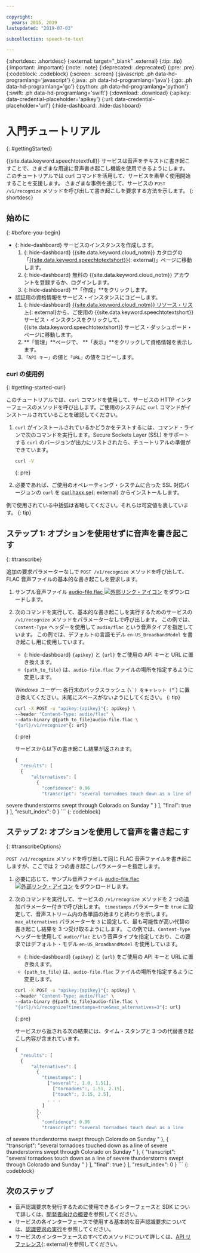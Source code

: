 ```yaml
---

copyright:
  years: 2015, 2019
lastupdated: "2019-07-03"

subcollection: speech-to-text

---
```


{:shortdesc: .shortdesc}
{:external: target="_blank" .external}
{:tip: .tip}
{:important: .important}
{:note: .note}
{:deprecated: .deprecated}
{:pre: .pre}
{:codeblock: .codeblock}
{:screen: .screen}
{:javascript: .ph data-hd-programlang='javascript'}
{:java: .ph data-hd-programlang='java'}
{:go: .ph data-hd-programlang='go'}
{:python: .ph data-hd-programlang='python'}
{:swift: .ph data-hd-programlang='swift'}
{:download: .download}
{:apikey: data-credential-placeholder='apikey'}
{:url: data-credential-placeholder='url'}
{:hide-dashboard: .hide-dashboard}

# 入門チュートリアル
{: #gettingStarted}

{{site.data.keyword.speechtotextfull}} サービスは音声をテキストに書き起こすことで、さまざまな用途に音声書き起こし機能を使用できるようにします。 このチュートリアルでは curl コマンドを活用して、サービスを素早く使用開始することを支援します。 さまざまな事例を通じて、サービスの `POST /v1/recognize` メソッドを呼び出して書き起こしを要求する方法を示します。
{: shortdesc}

## 始めに
{: #before-you-begin}

- {: hide-dashboard}  サービスのインスタンスを作成します。
    1.  {: hide-dashboard} {{site.data.keyword.cloud_notm}} カタログの「[{{site.data.keyword.speechtotextshort}}](https://{DomainName}/catalog/services/speech-to-text){: external}」ページに移動します。
    1.  {: hide-dashboard} 無料の {{site.data.keyword.cloud_notm}} アカウントを登録するか、ログインします。
    1.  {: hide-dashboard} **「作成」**をクリックします。
-   認証用の資格情報をサービス・インスタンスにコピーします。
    1.  {: hide-dashboard} [{{site.data.keyword.cloud_notm}} リソース・リスト](https://{DomainName}/resources){: external}から、ご使用の {{site.data.keyword.speechtotextshort}} サービス・インスタンスをクリックして、{{site.data.keyword.speechtotextshort}} サービス・ダッシュボード・ページに移動します。
    1.  **「管理」**ページで、 **「表示」**をクリックして資格情報を表示します。
    1.  `「API キー」`の値と`「URL」`の値をコピーします。

### curl の使用例
{: #getting-started-curl}

このチュートリアルでは、`curl` コマンドを使用して、サービスの HTTP インターフェースのメソッドを呼び出します。ご使用のシステムに `curl` コマンドがインストールされていることを確認してください。

1.  `curl` がインストールされているかどうかをテストするには、コマンド・ラインで次のコマンドを実行します。Secure Sockets Layer (SSL) をサポートする `curl` のバージョンが出力にリストされたら、チュートリアルの準備ができています。

    ```bash
    curl -V
    ```
    {: pre}

1.  必要であれば、ご使用のオペレーティング・システムに合った SSL 対応バージョンの `curl` を [curl.haxx.se](https://curl.haxx.se/){: external} からインストールします。

例で使用されている中括弧は省略してください。それらは可変値を表しています。
{: tip}

## ステップ 1: オプションを使用せずに音声を書き起こす
{: #transcribe}

追加の要求パラメーターなしで `POST /v1/recognize` メソッドを呼び出して、FLAC 音声ファイルの基本的な書き起こしを要求します。

1.  サンプル音声ファイル <a target="_blank" href="https://watson-developer-cloud.github.io/doc-tutorial-downloads/speech-to-text/audio-file.flac" download="audio-file.flac">audio-file.flac <img src="../../icons/launch-glyph.svg" alt="外部リンク・アイコン" title="外部リンク・アイコン"></a> をダウンロードします。
1.  次のコマンドを実行して、基本的な書き起こしを実行するためのサービスの `/v1/recognize` メソッドをパラメーターなしで呼び出します。 この例では、`Content-Type` ヘッダーを使用して `audio/flac` という音声タイプを指定しています。 この例では、デフォルトの言語モデル `en-US_BroadbandModel` を書き起こし用に使用しています。
    -   {: hide-dashboard} `{apikey}` と `{url}` をご使用の API キーと URL に置き換えます。
    -   `{path_to_file}` は、`audio-file.flac` ファイルの場所を指定するように変更します。

    *Windows ユーザー*: 各行末のバックスラッシュ (``\`) をキャレット (``^`) に置き換えてください。末尾にスペースがないようにしてください。
    {: tip}

    ```bash
    curl -X POST -u "apikey:{apikey}"{: apikey} \
    --header "Content-Type: audio/flac" \
    --data-binary @{path_to_file}audio-file.flac \
    "{url}/v1/recognize"{: url}
    ```
    {: pre}

    サービスから以下の書き起こし結果が返されます。

    ```javascript
    {
      "results": [
      {
          "alternatives": [
            {
              "confidence": 0.96
              "transcript": "several tornadoes touch down as a line of
severe thunderstorms swept through Colorado on Sunday "
            }
          ],
         "final": true
      }
      ],
      "result_index": 0
    }
    ```
    {: codeblock}

## ステップ 2: オプションを使用して音声を書き起こす
{: #transcribeOptions}

`POST /v1/recognize` メソッドを呼び出して同じ FLAC 音声ファイルを書き起こしますが、ここでは 2 つの書き起こしパラメーターを指定します。

1.  必要に応じて、サンプル音声ファイル <a target="_blank" href="https://watson-developer-cloud.github.io/doc-tutorial-downloads/speech-to-text/audio-file.flac" download="audio-file.flac">audio-file.flac <img src="../../icons/launch-glyph.svg" alt="外部リンク・アイコン" title="外部リンク・アイコン"></a> をダウンロードします。
1.  次のコマンドを実行して、サービスの `/v1/recognize` メソッドを 2 つの追加パラメーター付きで呼び出します。 `timestamps` パラメーターを `true` に設定して、音声ストリーム内の各単語の始まりと終わりを示します。 `max_alternatives` パラメーターを `3` に設定して、最も可能性が高い代替の書き起こし結果を 3 つ受け取るようにします。 この例では、`Content-Type` ヘッダーを使用して `audio/flac` という音声タイプを指定しており、この要求ではデフォルト・モデル `en-US_BroadbandModel` を使用しています。
    -   {: hide-dashboard} `{apikey}` と `{url}` をご使用の API キーと URL に置き換えます。
    -   `{path_to_file}` は、`audio-file.flac` ファイルの場所を指定するように変更します。

    ```bash
    curl -X POST -u "apikey:{apikey}"{: apikey} \
    --header "Content-Type: audio/flac" \
    --data-binary @{path_to_file}audio-file.flac \
    "{url}/v1/recognize?timestamps=true&max_alternatives=3"{: url}
    ```
    {: pre}

    サービスから返される次の結果には、タイム・スタンプと 3 つの代替書き起こし内容が含まれています。

    ```javascript
    {
      "results": [
      {
          "alternatives": [
            {
              "timestamps": [
                ["several":, 1.0, 1.51],
                  ["tornadoes":, 1.51, 2.15],
                  ["touch":, 2.15, 2.5],
                . . .
              ]
            },
            {
              "confidence": 0.96
              "transcript": "several tornadoes touch down as a line
of severe thunderstorms swept through Colorado on Sunday "
            },
            {
              "transcript": "several tornadoes touched down as a line of
severe thunderstorms swept through Colorado on Sunday "
            },
            {
              "transcript": "several tornadoes touch down as a line
of severe thunderstorms swept through Colorado and Sunday "
            }
          ],
         "final": true
      }
      ],
      "result_index": 0
    }
    ```
    {: codeblock}

## 次のステップ

-   音声認識要求を発行するために使用できるインターフェースと SDK について詳しくは、[開発者向けの概要](/docs/services/speech-to-text?topic=speech-to-text-developerOverview)を参照してください。
-   サービスの各インターフェースで使用する基本的な音声認識要求については、[認識要求の実行](/docs/services/speech-to-text?topic=speech-to-text-basic-request)を参照してください。
-   サービスのインターフェースのすべてのメソッドについて詳しくは、[API リファレンス](https://{DomainName}/apidocs/speech-to-text){: external}を参照してください。
